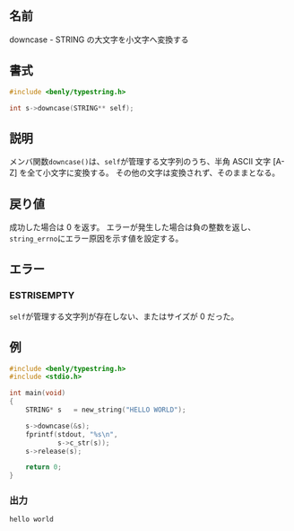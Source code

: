 ## 名前

downcase - STRING の大文字を小文字へ変換する

## 書式

```c
#include <benly/typestring.h>

int s->downcase(STRING** self);
```

## 説明

メンバ関数`downcase()`は、`self`が管理する文字列のうち、半角 ASCII 文字 [A-Z] を全て小文字に変換する。
その他の文字は変換されず、そのままとなる。

## 戻り値

成功した場合は 0 を返す。
エラーが発生した場合は負の整数を返し、`string_errno`にエラー原因を示す値を設定する。

## エラー

### ESTRISEMPTY

`self`が管理する文字列が存在しない、またはサイズが 0 だった。

## 例

```c
#include <benly/typestring.h>
#include <stdio.h>

int main(void)
{
    STRING* s   = new_string("HELLO WORLD");

    s->downcase(&s);
    fprintf(stdout, "%s\n",
            s->c_str(s));
    s->release(s);

    return 0;
}
```

### 出力

```
hello world
```
